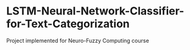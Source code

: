 # LSTM-Neural-Network-Classifier-for-Text-Categorization
Project implemented for Neuro-Fuzzy Computing course 
